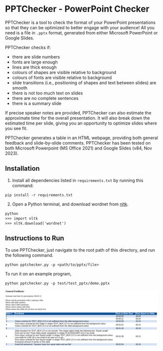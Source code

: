 # PPTChecker - PowerPoint Checker

PPTChecker is a tool to check the format of your PowerPoint presentations
so that they can be optimized to better engage with your audience!
All you need is a file in `.pptx` format, generated from either Microsoft PowerPoint or Google Slides.

PPTChecker checks if:

* there are slide numbers
* fonts are large enough
* lines are thick enough
* colours of shapes are visible relative to background
* colours of fonts are visible relative to background
* slide transitions (i.e., positioning of shapes and text between slides) are smooth
* there is not too much text on slides
* there are no complete sentences
* there is a summary slide

If precise speaker notes are provided, PPTChecker can also estimate the approximate time for the overall presentation.
It will also break down the estimated time per slide, giving you an opportunity to optimize slides where you see fit.

PPTChecker generates a table in an HTML webpage, providing both general feedback and slide-by-slide comments.
PPTChecker has been tested on both Microsoft Powerpoint (MS Office 2021) and Google Slides (v84, Nov 2023).


## Installation

1. Install all dependencies listed in `requirements.txt` by running this command:

```
pip install -r requirements.txt
```

2. Open a Python terminal, and download wordnet from [nltk](https://www.nltk.org/data.html).
```
python
>>> import nltk
>>> nltk.download('wordnet')
```

## Instructions to Run

To use PPTChecker, just navigate to the root path of this directory, and run the following command.

```
python pptchecker.py -p <path/to/pptx/file>
```

To run it on an example program,

```
python pptchecker.py -p test/test_pptx/demo.pptx
```

![Example Screenshot of PPTChecker](PPTChecker_Screenshot.png)

